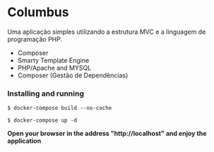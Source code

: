 # Columbus
Uma aplicação simples utilizando a estrutura MVC e a linguagem de programação PHP.

- Composer
- Smarty Template Engine
- PHP/Apache and MYSQL
- Composer (Gestão de Dependências)


### Installing and running ###

`$ docker-compose build --no-cache`

`$ docker-compose up -d`

**Open your browser in the address "http://localhost" and enjoy the application**